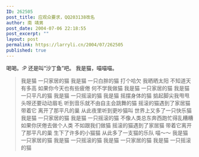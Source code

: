 ```yaml
---
ID: 262505
post_title: 应观众要求，QQ203138改名
author: 南 靖男
post_date: 2004-07-06 22:18:55
post_excerpt: ""
layout: post
permalink: https://larryli.cn/2004/07/262505
published: true
---
```

喝喝。:P 还是叫“沙丁鱼”吧。
我是猫，喵喵喵。
<blockquote>我是猫 一只家居的猫 我是猫 一只白胖的猫
打个哈欠 我晒晒太阳 不知道天有多高
如果你今天也有些疲倦 何不学我做猫
我是猫 一只家居的猫 我是猫 一只平凡的猫
我是猫 一只摇滚的猫 我是猫 摇摆身体的猫
掂起脚尖我甩甩头呀还要动动眉毛
听到音乐就不由自主会跳舞的猫
摇滚的猫遇到了家居猫 带着它 离开了那平凡的巢
从此夜里听到更吵猫叫 世界上又多了一只快乐猫
我是猫 一只家居的猫
我是猫 一只摇滚的猫
不像人类总东奔西跑忙得乱糟糟
如果你厌倦去做个人类 不如跟我们做猫
摇滚的猫遇到了家居猫 带着它离开了那平凡的巢
生下了许多的小猫猫
从此多了一支猫的乐队 喵～～
我是猫 一只家居的猫
我是猫 一只摇滚的猫
我是猫 一只家居的猫
我是猫 一只摇滚的猫</blockquote>